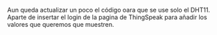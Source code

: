 Aun queda actualizar un poco el código oara que se use solo el DHT11. Aparte de insertar el login de la pagina de ThingSpeak para añadir los valores que queremos que muestren.
